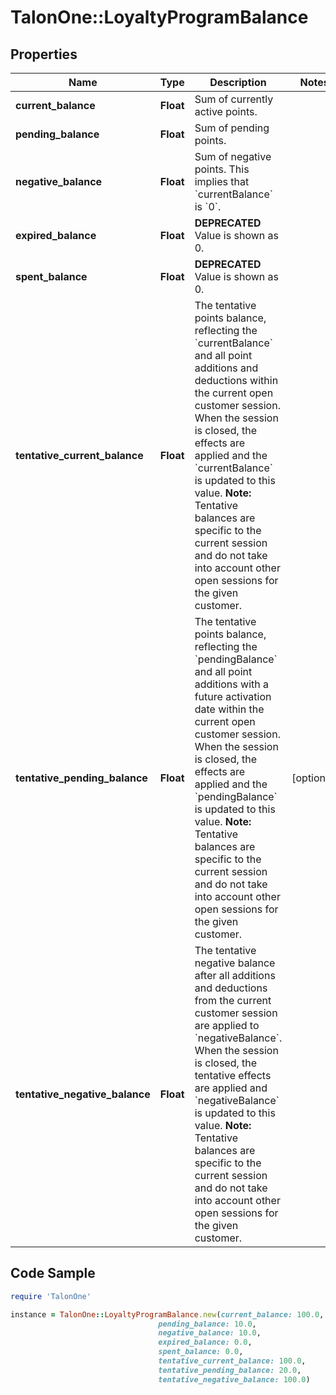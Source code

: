 # TalonOne::LoyaltyProgramBalance

## Properties

Name | Type | Description | Notes
------------ | ------------- | ------------- | -------------
**current_balance** | **Float** | Sum of currently active points. | 
**pending_balance** | **Float** | Sum of pending points. | 
**negative_balance** | **Float** | Sum of negative points. This implies that &#x60;currentBalance&#x60; is &#x60;0&#x60;. | 
**expired_balance** | **Float** | **DEPRECATED** Value is shown as 0.  | 
**spent_balance** | **Float** | **DEPRECATED** Value is shown as 0.  | 
**tentative_current_balance** | **Float** | The tentative points balance, reflecting the &#x60;currentBalance&#x60; and all point additions and deductions within the current open customer session. When the session is closed, the effects are applied and the &#x60;currentBalance&#x60; is updated to this value.  **Note:** Tentative balances are specific to the current session and do not take into account other open sessions for the given customer.  | 
**tentative_pending_balance** | **Float** | The tentative points balance, reflecting the &#x60;pendingBalance&#x60; and all point additions with a future activation date within the current open customer session. When the session is closed, the effects are applied and the &#x60;pendingBalance&#x60; is updated to this value.  **Note:** Tentative balances are specific to the current session and do not take into account other open sessions for the given customer.  | [optional] 
**tentative_negative_balance** | **Float** | The tentative negative balance after all additions and deductions from the current customer session are applied to &#x60;negativeBalance&#x60;. When the session is closed, the tentative effects are applied and &#x60;negativeBalance&#x60; is updated to this value.  **Note:** Tentative balances are specific to the current session and do not take into account other open sessions for the given customer.  | 

## Code Sample

```ruby
require 'TalonOne'

instance = TalonOne::LoyaltyProgramBalance.new(current_balance: 100.0,
                                 pending_balance: 10.0,
                                 negative_balance: 10.0,
                                 expired_balance: 0.0,
                                 spent_balance: 0.0,
                                 tentative_current_balance: 100.0,
                                 tentative_pending_balance: 20.0,
                                 tentative_negative_balance: 100.0)
```


